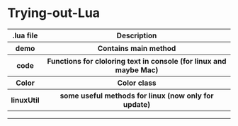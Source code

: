 # Trying-out-Lua
<table>
  <tr>
    <th>.lua file</th>
    <th>Description</th>
  </tr>
  <tr>
    <th>demo</th>
    <th>Contains main method</th>
  </tr>
  <tr>
    <th>code</th>
    <th>Functions for cloloring text in console (for linux and maybe Mac)</th>
  </tr>
  <tr>
    <th>Color</th>
    <th>Color class</th>
  </tr>
  <tr>
    <th>linuxUtil</th>
    <th>some useful methods for linux (now only for update)</th>
  </tr>
</table>
<hr>
